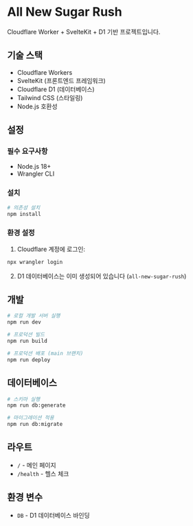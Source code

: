 # All New Sugar Rush

Cloudflare Worker + SvelteKit + D1 기반 프로젝트입니다.

## 기술 스택

- Cloudflare Workers
- SvelteKit (프론트엔드 프레임워크)
- Cloudflare D1 (데이터베이스)
- Tailwind CSS (스타일링)
- Node.js 호환성

## 설정

### 필수 요구사항

- Node.js 18+
- Wrangler CLI

### 설치

```bash
# 의존성 설치
npm install
```

### 환경 설정

1. Cloudflare 계정에 로그인:
```bash
npx wrangler login
```

2. D1 데이터베이스는 이미 생성되어 있습니다 (`all-new-sugar-rush`)

## 개발

```bash
# 로컬 개발 서버 실행
npm run dev

# 프로덕션 빌드
npm run build

# 프로덕션 배포 (main 브랜치)
npm run deploy
```

## 데이터베이스

```bash
# 스키마 실행
npm run db:generate

# 마이그레이션 적용
npm run db:migrate
```

## 라우트

- `/` - 메인 페이지
- `/health` - 헬스 체크

## 환경 변수

- `DB` - D1 데이터베이스 바인딩
